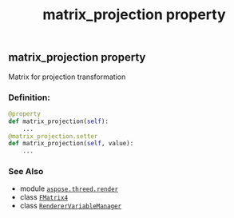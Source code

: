 ﻿---
title: matrix_projection property
second_title: Aspose.3D for Python via .NET API References
description: 
type: docs
weight: 60
url: /aspose.threed.render/renderervariablemanager/matrix_projection/
is_root: false
---

## matrix_projection property


Matrix for projection transformation
### Definition:
```python
@property
def matrix_projection(self):
    ...
@matrix_projection.setter
def matrix_projection(self, value):
    ...
```

### See Also
* module [`aspose.threed.render`](../../)
* class [`FMatrix4`](/3d/python-net/aspose.threed.utilities/fmatrix4)
* class [`RendererVariableManager`](/3d/python-net/aspose.threed.render/renderervariablemanager)
